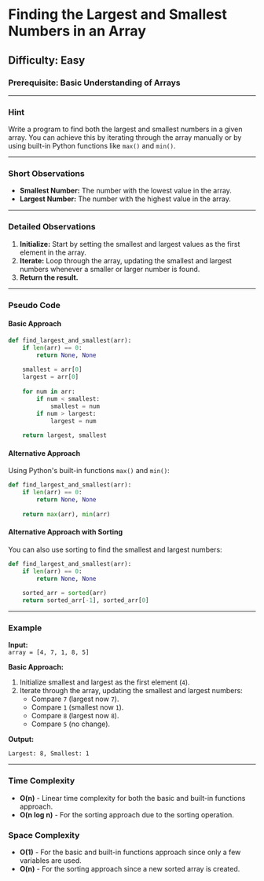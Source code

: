 # Finding the Largest and Smallest Numbers in an Array  
## Difficulty: Easy

### Prerequisite: Basic Understanding of Arrays

---

### Hint

Write a program to find both the largest and smallest numbers in a given array. You can achieve this by iterating through the array manually or by using built-in Python functions like `max()` and `min()`.

---

### Short Observations

- **Smallest Number:** The number with the lowest value in the array.
- **Largest Number:** The number with the highest value in the array.

---

### Detailed Observations

1. **Initialize:** Start by setting the smallest and largest values as the first element in the array.
2. **Iterate:** Loop through the array, updating the smallest and largest numbers whenever a smaller or larger number is found.
3. **Return the result.**

---

### Pseudo Code

#### Basic Approach  
```python
def find_largest_and_smallest(arr):
    if len(arr) == 0:
        return None, None
    
    smallest = arr[0]
    largest = arr[0]
    
    for num in arr:
        if num < smallest:
            smallest = num
        if num > largest:
            largest = num
            
    return largest, smallest
```

#### Alternative Approach  
Using Python's built-in functions `max()` and `min()`:
```python
def find_largest_and_smallest(arr):
    if len(arr) == 0:
        return None, None
    
    return max(arr), min(arr)
```

#### Alternative Approach with Sorting  
You can also use sorting to find the smallest and largest numbers:
```python
def find_largest_and_smallest(arr):
    if len(arr) == 0:
        return None, None
    
    sorted_arr = sorted(arr)
    return sorted_arr[-1], sorted_arr[0]
```

---

### Example

**Input:**  
`array = [4, 7, 1, 8, 5]`

**Basic Approach:**  
1. Initialize smallest and largest as the first element (`4`).
2. Iterate through the array, updating the smallest and largest numbers:
   - Compare `7` (largest now `7`).
   - Compare `1` (smallest now `1`).
   - Compare `8` (largest now `8`).
   - Compare `5` (no change).

**Output:**  
```text
Largest: 8, Smallest: 1
```

---

### Time Complexity

- **O(n)** - Linear time complexity for both the basic and built-in functions approach.
- **O(n log n)** - For the sorting approach due to the sorting operation.

### Space Complexity

- **O(1)** - For the basic and built-in functions approach since only a few variables are used.
- **O(n)** - For the sorting approach since a new sorted array is created.
